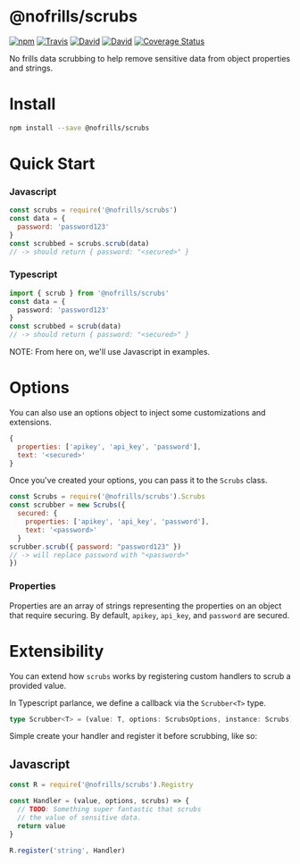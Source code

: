 # @nofrills/scrubs

[![npm](https://img.shields.io/npm/v/@nofrills/scrubs.svg?style=flat-square)](https://www.npmjs.com/package/@nofrills/scrubs)
[![Travis](https://img.shields.io/travis/nativecode-dev/nofrills-scrubs.svg?style=flat-square&label=travis)](https://travis-ci.org/nativecode-dev/nofrills-scrubs)
[![David](https://img.shields.io/david/nativecode-dev/nofrills-scrubs.svg?style=flat-square&label=deps)](https://www.npmjs.com/package/@nofrills/scrubs)
[![David](https://img.shields.io/david/dev/nativecode-dev/nofrills-scrubs.svg?style=flat-square&label=devdeps)](https://www.npmjs.com/package/@nofrills/scrubs)
[![Coverage Status](https://coveralls.io/repos/github/nativecode-dev/nofrills-scrubs/badge.svg?branch=master)](https://coveralls.io/github/nativecode-dev/nofrills-scrubs?branch=master)

No frills data scrubbing to help remove sensitive data from object properties and strings.

# Install

```bash
npm install --save @nofrills/scrubs
```

# Quick Start

### Javascript

```javascript
const scrubs = require('@nofrills/scrubs')
const data = {
  password: 'password123'
}
const scrubbed = scrubs.scrub(data)
// -> should return { password: "<secured>" }
```

### Typescript

```typescript
import { scrub } from '@nofrills/scrubs'
const data = {
  password: 'password123'
}
const scrubbed = scrub(data)
// -> should return { password: "<secured>" }
```

NOTE: From here on, we'll use Javascript in examples.

# Options
You can also use an options object to inject some customizations and extensions.

```javascript
{
  properties: ['apikey', 'api_key', 'password'],
  text: '<secured>'
}
```

Once you've created your options, you can pass it to the `Scrubs` class.

```javascript
const Scrubs = require('@nofrills/scrubs').Scrubs
const scrubber = new Scrubs({
  secured: {
    properties: ['apikey', 'api_key', 'password'],
    text: '<password>'
  }
scrubber.scrub({ password: "password123" })
// -> will replace password with "<password>"
})
```

### Properties
Properties are an array of strings representing the properties on an object that require securing. By default, `apikey`, `api_key`, and `password` are secured.

# Extensibility
You can extend how `scrubs` works by registering custom handlers to scrub a provided value.

In Typescript parlance, we define a callback via the `Scrubber<T>` type.

```typescript
type Scrubber<T> = (value: T, options: ScrubsOptions, instance: Scrubs) => T
```

Simple create your handler and register it before scrubbing, like so:

## Javascript

```javascript
const R = require('@nofrills/scrubs').Registry

const Handler = (value, options, scrubs) => {
  // TODO: Something super fantastic that scrubs
  // the value of sensitive data.
  return value
}

R.register('string', Handler)
```

